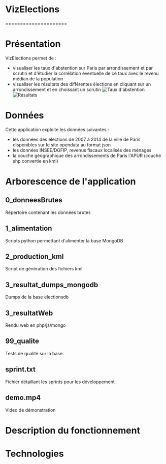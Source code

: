 # VizElections
=====================
# Présentation
VizElections permet de : 
- visualiser les taux d'abstention sur Paris par arrondissement et par scrutin et d'étudier la corrélation éventuelle de ce taux avec le revenu médian de la population
- visualiser les résultats des différentes élections en cliquant sur un arrondissement et en choissant un scrutin
![Taux d'abstention](https://github.com/cwamgis/Boot2GeoportalCluster/blob/master/images/architecture_logiciel.png)
![Résultats](https://github.com/cwamgis/Boot2GeoportalCluster/blob/master/images/architecture_logiciel.png)

# Données
Cette application exploite les données suivantes : 
- les données des élections de 2007 à 2014 de la ville de Paris disponibles sur le site opendata au format json
- les données INSEE/DGFIP, revenus fiscaux localisés des ménages
- la couche géographique des arrondissements de Paris l'APUR (couche shp convertie en kml)

# Arborescence de l'application
## 0_donneesBrutes
Répertoire contenant les données brutes
## 1_alimentation
Scripts python permettant d'alimenter la base MongoDB
## 2_production_kml
Script de génération des fichiers kml
##  3_resultat_dumps_mongodb
Dumps de la base electionsdb
## 3_resultatWeb
Rendu web en php/js/mongo
## 99_qualite
Tests de qualité sur la base
## sprint.txt
Fichier détaillant les sprints pour les développement
## demo.mp4
Video de démonstration

# Description du fonctionnement
# Technologies
